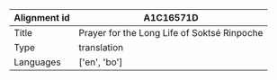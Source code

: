 |Alignment id | A1C16571D
| --- | --- 
|Title | Prayer for the Long Life of Soktsé Rinpoche 
|Type | translation
|Languages | ['en', 'bo']
